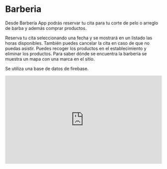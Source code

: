 # Barberia

Desde Barbería App podrás reservar tu cita para tu corte de pelo o arreglo de barba y además comprar productos.



Reserva tu cita seleccionando una fecha y se mostrará en un listado las horas disponibles. También puedes cancelar la cita en caso de que no puedas asistir. Puedes recoger los productos en el establecimiento y eliminar los productos. Para saber dónde se encuentra la barbería se muestra un mapa con una marca en el sitio.


Se utiliza una base de datos de firebase.

<div style="width: 100%;"><div style="position: relative; padding-bottom: 56.25%; padding-top: 0; height: 0;"><iframe frameborder="0" width="1200px" height="675px" style="position: absolute; top: 0; left: 0; width: 100%; height: 100%;" src="https://view.genial.ly/5cf551e9bbf1310f6e9fd72c" type="text/html" allowscriptaccess="always" allowfullscreen="true" scrolling="yes" allownetworking="all"></iframe> </div> </div>
